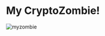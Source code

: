 # My CryptoZombie!
![myzombie](https://user-images.githubusercontent.com/65337423/172505011-a7d67e03-485c-4c2d-82ce-b2a1e34d7c55.PNG)
